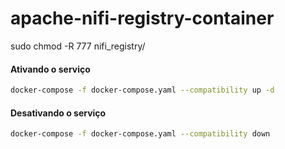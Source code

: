 # apache-nifi-registry-container


sudo chmod -R 777 nifi_registry/


#### Ativando o serviço

```bash
docker-compose -f docker-compose.yaml --compatibility up -d
```


#### Desativando o serviço

```bash
docker-compose -f docker-compose.yaml --compatibility down
```